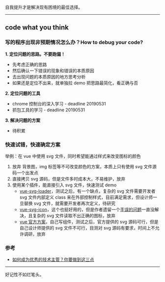 自我提升才是解决现有困境的最佳选择。

---

## code what you think

### 写的程序出现非预期情况怎么办？How to debug your code?

**1. 定位问题的思路。不要跑偏！**
  - 先考虑正确的思路
  - 然后确认一下错误的现象和错误的本质原因
  - 去出现问题的本质原因的地方思考分析
  - 如果还是定位不出来，就单独拉 demo 把思路最简化，看正确与否

**2. 定位问题的工具**
  - chrome 控制台的深入学习 - deadline 20190531
  - 抓包工具的学习 - deadline 20190531
  
**3. 解决问题的方案**
  - 待积累

### 快速试错，快速确定方案

举例：在 vue 中使用 svg 文件，同时希望能通过样式来改变图标的颜色

  1. 放弃 背景图，img 标签等不可改变颜色的方案，本质上只有使用 svg 文件源码一个出发点
  2. 直接拷贝 svg 源码，但是文件多时成本大，不易维护，放弃
  3. 使用某个插件，能直接引入 svg 文件，快速测试 demo
      - [vue-svg-loader](https://github.com/visualfanatic/vue-svg-loader)，测试之后，有一个缺点，复杂的 svg 文件需要开发者 svg 文件内部定义 class 来在外部控制样式，目前满足需求，但设计师一旦替换 svg 文件，就需要开发者再次定义，待研究
      - [vue-svg-icon](https://github.com/cenkai88/vue-svg-icon)，这个也挺好用的，但是作者遗留一个[手误的问题](https://github.com/cenkai88/vue-svg-icon/issues/30)一直没解决，且复杂的 svg 文件读取不出正确的图标，放弃
      - [vue 官方方案](https://cn.vuejs.org/v2/cookbook/editable-svg-icons.html)，自己写组件，测试之后，官方提供的 svg 源码可行，但是自己设计师提供的 svg 文件不可行，目测对 svg 源码有要求，时间上不允许调研，放弃



### 参考
 - [如何成为优秀的技术主管？你要做到这三点](https://102.alibaba.com/detail/?id=312)

---

好记性不如烂笔头。